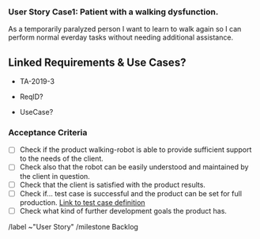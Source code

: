 ### User Story Case1: Patient with a walking dysfunction.

As a temporarily paralyzed person I want to learn to walk again so I can perform normal everday tasks without needing additional assistance.

## Linked Requirements & Use Cases? 

* TA-2019-3

* ReqID?
* UseCase?

### Acceptance Criteria

- [ ] Check if the product walking-robot is able to provide sufficient support to the needs of the client.
- [ ] Check also that the robot can be easily understood and maintained by the client in question.
- [ ] Check that the client is satisfied with the product results.
- [ ] Check if... test case is successful and the product can be set for full production. [Link to test case definition]()
- [ ] Check what kind of further development goals the product has.

/label ~"User Story"
/milestone Backlog
